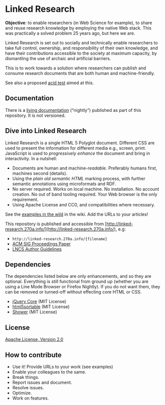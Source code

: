 # Linked Research

**Objective**: to enable researchers (in Web Science for example), to share and
reuse research knowledge by employing the native Web stack. This was
practically a solved problem 25 years ago, but here we are.

Linked Research is set out to socially and technically enable researchers to
take full control, ownership, and responsibility of their own knowledge, and
have their contributions accessible to the society at maximum capacity, by
dismantling the use of archaic and artificial barriers.

This is to work towards a solution where researchers can publish and consume
research documents that are both human and machine-friendly.

See also a proposed [acid test](http://csarven.ca/enabling-accessible-knowledge#acid-test)
aimed at this.

## Documentation
There is a [living documentation](http://linked-research.270a.info/linked-research)
(“nightly”) published as part of this repository. It is not versioned.

## Dive into Linked Research
Linked Research is a single HTML 5 Polyglot document. Different CSS are used to
present the information for different media e.g., screen, print. JavaScript is
used to <em>progressively enhance</em> the document and bring in interactivity.
In a nutshell:

* Documents are human and machine-<em>readable</em>. Preferably humans first,
machines second (details).
* Using the <em>plain old semantic HTML</em> marking process, with further
semantic annotations using microformats and RDF.
* No server required. Works on local machine. No installation. No account
creation. No out of band tooling required. Your Web browser is the only
requirement.
* Using Apache License and CC0, and compatibilities where necessary.

See the [examples in the wild](https://github.com/csarven/linked-research/wiki#examples-in-the-wild)
in the wiki. Add the URLs to your articles!

This repository is published and accessible from [http://linked-research.270a.info/](http://linked-research.270a.info/), e.g:

* `http://linked-research.270a.info/{filename}`
* [ACM SIG Proceedings Paper](http://linked-research.270a.info/acm-sigproc-sp)
* [LNCS Author Guidelines](http://linked-research.270a.info/lncs-splnproc)

## Dependencies
The dependencies listed below are only enhancements, and so they are optional.
Everything is still functional from ground up (whether you are using a Line Mode
Browser or Firefox Nightly). If you do not want them, they can be removed or
turned-off without effecting core HTML or CSS.

* [jQuery Core](http://jquery.com/) (MIT License)
* [html5sortable](https://github.com/voidberg/html5sortable) (MIT License)
* [Shower](https://github.com/shower/shower) (MIT License)

## License
[Apache License, Version 2.0](http://www.apache.org/licenses/LICENSE-2.0)

## How to contribute
* Use it! Provide URLs to your work (see examples)
* Enable your colleagues to the same.
* Break things.
* Report issues and document.
* Resolve issues.
* Optimize.
* Work on features.
